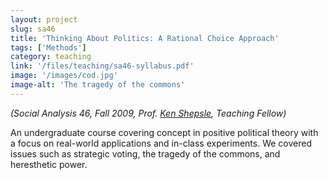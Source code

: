 ```yaml
---
layout: project
slug: sa46
title: 'Thinking About Politics: A Rational Choice Approach'
tags: ['Methods']
category: teaching
link: '/files/teaching/sa46-syllabus.pdf'
image: '/images/cod.jpg'
image-alt: 'The tragedy of the commons'
---
```


*(Social Analysis 46, Fall 2009, Prof. [Ken Shepsle][ks], Teaching Fellow)*

An undergraduate course covering concept in positive political theory
with a focus on real-world applications and in-class experiments. We
covered issues such as strategic voting, the tragedy of the commons,
and heresthetic power.
  
<!-- * [Syllabus][] -->

[ks]: http://scholar.harvard.edu/kshepsle/home
[Syllabus]: http://www.mattblackwell.org/files/teaching/sa46-syllabus.pdf
